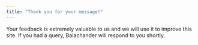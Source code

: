```yaml
---
title: "Thank you for your message!"
---
```

Your feedback is extremely valuable to us and we will use it to improve this site. If you had a query, Balachander will respond to you shortly.
